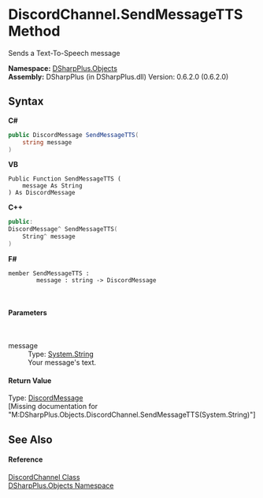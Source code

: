 # DiscordChannel.SendMessageTTS Method 
 

Sends a Text-To-Speech message

**Namespace:**&nbsp;<a href="b70db947-75ff-488f-5245-350c6ca1e522">DSharpPlus.Objects</a><br />**Assembly:**&nbsp;DSharpPlus (in DSharpPlus.dll) Version: 0.6.2.0 (0.6.2.0)

## Syntax

**C#**<br />
``` C#
public DiscordMessage SendMessageTTS(
	string message
)
```

**VB**<br />
``` VB
Public Function SendMessageTTS ( 
	message As String
) As DiscordMessage
```

**C++**<br />
``` C++
public:
DiscordMessage^ SendMessageTTS(
	String^ message
)
```

**F#**<br />
``` F#
member SendMessageTTS : 
        message : string -> DiscordMessage 

```

<br />

#### Parameters
&nbsp;<dl><dt>message</dt><dd>Type: <a href="http://msdn2.microsoft.com/en-us/library/s1wwdcbf" target="_blank">System.String</a><br />Your message's text.</dd></dl>

#### Return Value
Type: <a href="624f2cf1-a9bc-96bc-c884-33ba518d0b5d">DiscordMessage</a><br />\[Missing <returns> documentation for "M:DSharpPlus.Objects.DiscordChannel.SendMessageTTS(System.String)"\]

## See Also


#### Reference
<a href="44f2ec35-aa98-9c68-225e-7c35b7ee1739">DiscordChannel Class</a><br /><a href="b70db947-75ff-488f-5245-350c6ca1e522">DSharpPlus.Objects Namespace</a><br />